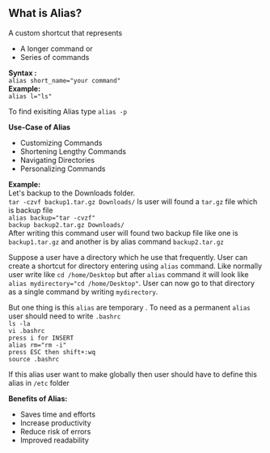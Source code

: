 ## What is Alias?  
A custom shortcut that represents  
- A longer command or
- Series of commands

__Syntax :__  
```alias short_name="your command"```  
__Example:__  
```alias l="ls"```

To find exisiting Alias type ```alias -p```  

__Use-Case of Alias__
- Customizing Commands
- Shortening Lengthy Commands
- Navigating Directories
- Personalizing Commands  


__Example:__  
Let's backup to the Downloads folder.  
```tar -czvf backup1.tar.gz Downloads/```
ls user will found a ```tar.gz``` file which is backup file  
```alias backup="tar -cvzf"```  
```backup backup2.tar.gz Downloads/```  
After writing this command user will found two backup file like one is ```backup1.tar.gz``` and another is by alias command ```backup2.tar.gz```

Suppose a user have a directory which he use that frequently. User can create a shortcut for directory entering using ```alias``` command. Like normally user write like ```cd /home/Desktop``` but after ```alias``` command it will look like ```alias mydirectory="cd /home/Desktop"```. User can now go to that directory as a single command by writing ```mydirectory```.  


But one thing is this ```alias``` are temporary . To need as a permanent ```alias``` user should need to write ```.bashrc```  
```ls -la```  
```vi .bashrc```  
```press i for INSERT```  
```alias rm="rm -i"```  
```press ESC then shift+:wq```  
```source .bashrc```  

If this alias user want to make globally then user should have to define this alias in ```/etc``` folder  

__Benefits of Alias:__
- Saves time and efforts
- Increase productivity
- Reduce risk of errors
- Improved readability



